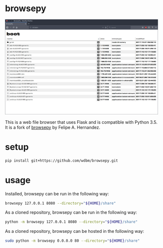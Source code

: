 # browsepy

![](https://raw.githubusercontent.com/wdbm/browsepy/master/media/browsepy.png)

This is a web file browser that uses Flask and is compatible with Python 3.5. It is a fork of [browsepy](https://github.com/ergoithz/browsepy) by Felipe A. Hernandez.

# setup

```Bash
pip install git+https://github.com/wdbm/browsepy.git
```

# usage

Installed, browsepy can be run in the following way:

```Bash
browsepy 127.0.0.1 8080 --directory="${HOME}/share"
```

As a cloned repository, browsepy can be run in the following way:

```Bash
python -m browsepy 127.0.0.1 8080 --directory="${HOME}/share"
```

As a cloned repository, browsepy can be hosted in the following way:

```Bash
sudo python -m browsepy 0.0.0.0 80 --directory="${HOME}/share"
```
